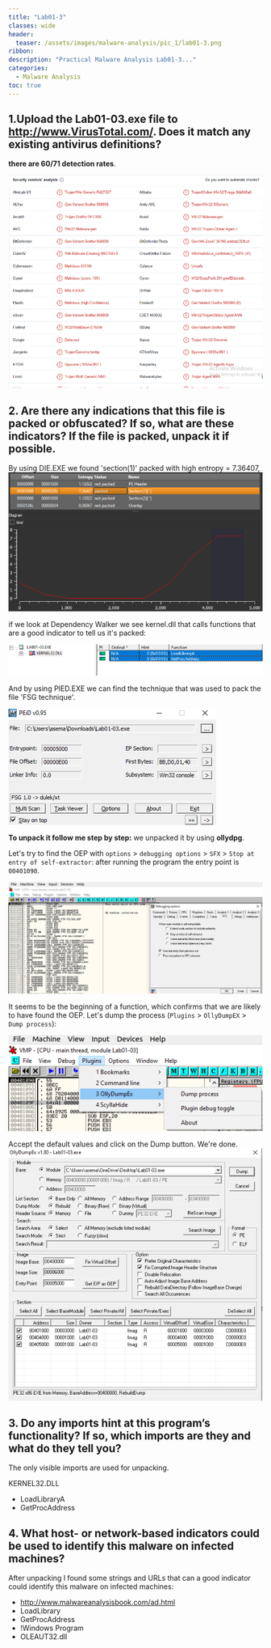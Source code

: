 ```yaml
---
title: "Lab01-3"
classes: wide
header:
  teaser: /assets/images/malware-analysis/pic_1/lab01-3.png
ribbon:
description: "Practical Malware Analysis Lab01-3..."
categories:
  - Malware Analysis
toc: true
---
```


## 1.Upload the Lab01-03.exe file to http://www.VirusTotal.com/. Does it match any existing antivirus definitions? 
  **there are 60/71 detection rates**.

   ![error](/assets/images/malware-analysis/pic_3/virus_total.png)


## 2. Are there any indications that this file is packed or obfuscated? If so, what are these indicators? If the file is packed, unpack it if possible.

 By using DIE.EXE we found 'section(1)' packed with high entropy = 7.36407,
 ![error](/assets/images/malware-analysis/pic_3/die.png)
 
 if we look at Dependency Walker we see kernel.dll that calls functions that are a good indicator to tell us it's packed:

![error](/assets/images/malware-analysis/pic_3/kernal32.png)

 And by using PIED.EXE we can find the technique that was used to pack the file 'FSG technique'.

![error](/assets/images/malware-analysis/pic_3/fsg_packing.png)

**To unpack it follow me step by step:**
we unpacked it by using **ollydpg**.

Let's try to find the OEP with `options` > `debugging options` > `SFX` > `Stop at entry of self-extractor`: after running the program the entry point is `00401090`. 

![error](/assets/images/malware-analysis/pic_3/ollydebug.png)

It seems to be the beginning of a function, which confirms that we are likely to have found the OEP. Let's dump the process (`Plugins` > `OllyDumpEX` > `Dump process`):

![error](/assets/images/malware-analysis/pic_3/plugins.png)

Accept the default values and click on the Dump button. We're done.
![error](/assets/images/malware-analysis/pic_3/dump.png)


## 3. Do any imports hint at this program’s functionality? If so, which imports are they and what do they tell you?
 
The only visible imports are used for unpacking.

KERNEL32.DLL

 - LoadLibraryA
 - GetProcAddress

## 4. What host- or network-based indicators could be used to identify this malware on infected machines?

 After unpacking I found some strings and URLs that can a good indicator could identify this malware on infected machines:

  - http://www.malwareanalysisbook.com/ad.html
  - LoadLibrary
  - GetProcAddress
  - !Windows Program
  - OLEAUT32.dll


